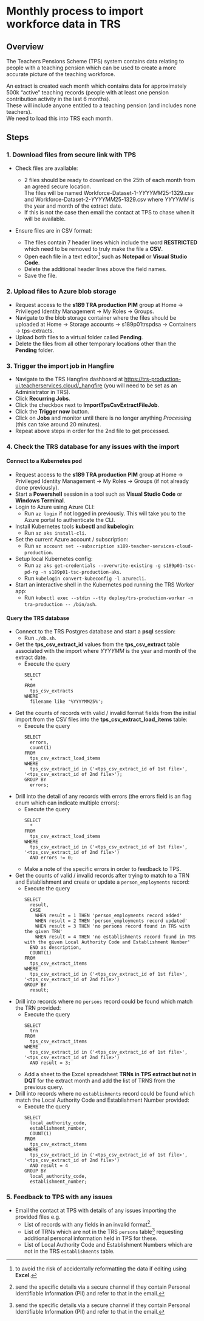 # Monthly process to import workforce data in TRS

## Overview

The Teachers Pensions Scheme (TPS) system contains data relating to people with a teaching pension which can be used to create a more accurate picture of the teaching workforce.

An extract is created each month which contains data for approximately 500k “active” teaching records (people with at least one pension contribution activity in the last 6 months).  
These will include anyone entitled to a teaching pension (and includes none teachers).  
We need to load this into TRS each month.

## Steps

### 1. Download files from secure link with TPS

- Check files are available:
  - 2 files should be ready to download on the 25th of each month from an agreed secure location.  
  The files will be named Workforce-Dataset-1-*YYYYMM*25-1329.csv and Workforce-Dataset-2-*YYYYMM*25-1329.csv where *YYYYMM* is the year and month of the extract date.  
  - If this is not the case then email the contact at TPS to chase when it will be available.

- Ensure files are in CSV format:
  - The files contain 7 header lines which include the word **RESTRICTED** which need to be removed to truly make the file a **CSV**.  
  - Open each file in a text editor[^1] such as **Notepad** or **Visual Studio Code**.
  - Delete the additional header lines above the field names.
  - Save the file.

### 2. Upload files to Azure blob storage

- Request access to the **s189 TRA production PIM** group at Home -> Privileged Identity Management -> My Roles -> Groups.
- Navigate to the blob storage container where the files should be uploaded at Home -> Storage accounts -> s189p01trspdsa -> Containers -> tps-extracts.
- Upload both files to a virtual folder called **Pending**.
- Delete the files from all other temporary locations other than the **Pending** folder.

### 3. Trigger the import job in Hangfire

- Navigate to the TRS Hangfire dashboard at https://trs-production-ui.teacherservices.cloud/_hangfire (you will need to be set as an Administrator in TRS).
- Click **Recurring Jobs**.
- Click the checkbox next to **ImportTpsCsvExtractFileJob**.
- Click the **Trigger now** button.
- Click on **Jobs** and monitor until there is no longer anything *Processing* (this can take around 20 minutes).
- Repeat above steps in order for the 2nd file to get processed.

### 4. Check the TRS database for any issues with the import

#### Connect to a Kubernetes pod

- Request access to the **s189 TRA production PIM** group at Home -> Privileged Identity Management -> My Roles -> Groups (if not already done previously).
- Start a **Powershell** session in a tool such as **Visual Studio Code** or **Windows Terminal**.
- Login to Azure using Azure CLI:
  - Run `az login` if not logged in previously. This will take you to the Azure portal to authenticate the CLI.
- Install Kubernetes tools **kubectl** and **kubelogin**:
  - Run `az aks install-cli`.
- Set the current Azure account / subscription:
  - Run `az account set --subscription s189-teacher-services-cloud-production`.
- Setup local Kubernetes config:
  - Run `az aks get-credentials --overwrite-existing -g s189p01-tsc-pd-rg -n s189p01-tsc-production-aks`.
  - Run `kubelogin convert-kubeconfig -l azurecli`.
- Start an interactive shell in the Kubernetes pod running the TRS Worker app:
  - Run `kubectl exec --stdin --tty deploy/trs-production-worker -n tra-production -- /bin/ash`.

#### Query the TRS database

- Connect to the TRS Postgres database and start a **psql** session:
  - Run `./db.sh`.
- Get the **tps_csv_extract_id** values from the **tps_csv_extract** table associated with the import where *YYYYMM* is the year and month of the extract date.
  - Execute the query
    ```
    SELECT
      *
    FROM
      tps_csv_extracts
    WHERE
      filename like '%YYYYMM25%';
    ```
- Get the counts of records with valid / invalid format fields from the initial import from the CSV files into the **tps_csv_extract_load_items** table:
  - Execute the query
    ```
    SELECT 
      errors, 
      count(1) 
    FROM 
      tps_csv_extract_load_items 
    WHERE 
      tps_csv_extract_id in ('<tps_csv_extract_id of 1st file>', '<tps_csv_extract_id of 2nd file>');
    GROUP BY 
      errors;
    ```
- Drill into the detail of any records with errors (the errors field is an flag enum which can indicate multiple errors):
  - Execute the query  
    ```
    SELECT 
      *
    FROM 
      tps_csv_extract_load_items 
    WHERE 
      tps_csv_extract_id in ('<tps_csv_extract_id of 1st file>', '<tps_csv_extract_id of 2nd file>')
      AND errors != 0;
    ```
  - Make a note of the specific errors in order to feedback to TPS.
- Get the counts of valid / invalid records after trying to match to a TRN and Establishment and create or update a `person_employments` record:
  - Execute the query
    ```
    SELECT
      result,
      CASE 
        WHEN result = 1 THEN 'person_employments record added'
        WHEN result = 2 THEN 'person_employments record updated'
        WHEN result = 3 THEN 'no persons record found in TRS with the given TRN'
        WHEN result = 4 THEN 'no establishments record found in TRS with the given Local Authority Code and Establishment Number'
      END as description,
      COUNT(1) 
    FROM 
      tps_csv_extract_items 
    WHERE 
      tps_csv_extract_id in ('<tps_csv_extract_id of 1st file>', '<tps_csv_extract_id of 2nd file>')
    GROUP BY 
      result;
    ```
- Drill into records where no `persons` record could be found which match the TRN provided:
  - Execute the query
    ```
    SELECT
      trn
    FROM 
      tps_csv_extract_items 
    WHERE 
      tps_csv_extract_id in ('<tps_csv_extract_id of 1st file>', '<tps_csv_extract_id of 2nd file>')
      AND result = 3;
    ```
  - Add a sheet to the Excel spreadsheet **TRNs in TPS extract but not in DQT** for the extract month and add the list of TRNS from the previous query.
- Drill into records where no `establishments` record could be found which match the Local Authority Code and Establishment Number provided:
  - Execute the query
    ```
    SELECT
      local_authority_code,
      establishment_number, 
      COUNT(1)
    FROM 
      tps_csv_extract_items 
    WHERE 
      tps_csv_extract_id in ('<tps_csv_extract_id of 1st file>', '<tps_csv_extract_id of 2nd file>')
      AND result = 4
    GROUP BY
      local_authority_code,
      establishment_number;
    ```

### 5. Feedback to TPS with any issues

- Email the contact at TPS with details of any issues importing the provided files e.g.
  - List of records with any fields in an invalid format[^2].
  - List of TRNs which are not in the TRS `persons` table[^2] requesting additional personal information held in TPS for these.
  - List of Local Authority Code and Establishment Numbers which are not in the TRS `establishments` table.

[^1]: to avoid the risk of accidentally reformatting the data if editing using **Excel**.
[^2]: send the specific details via a secure channel if they contain Personal Identifiable Information (PII) and refer to that in the email.